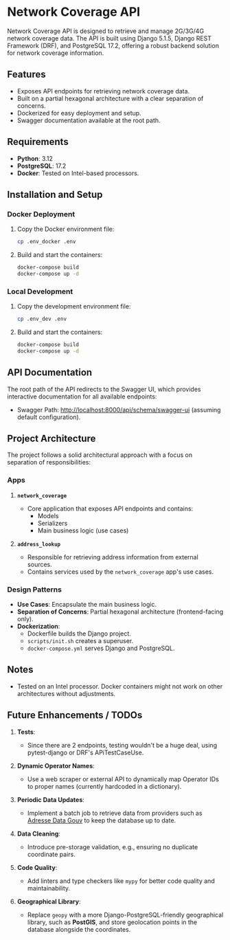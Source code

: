 # Network Coverage API

Network Coverage API is designed to retrieve and manage 2G/3G/4G network coverage data. The API is built using Django 5.1.5, Django REST Framework (DRF), and PostgreSQL 17.2, offering a robust backend solution for network coverage information.

## Features
- Exposes API endpoints for retrieving network coverage data.
- Built on a partial hexagonal architecture with a clear separation of concerns.
- Dockerized for easy deployment and setup.
- Swagger documentation available at the root path.

## Requirements
- **Python**: 3.12
- **PostgreSQL**: 17.2
- **Docker**: Tested on Intel-based processors.

## Installation and Setup
### Docker Deployment
1. Copy the Docker environment file:
   ```sh
   cp .env_docker .env
   ```
2. Build and start the containers:
   ```sh
   docker-compose build
   docker-compose up -d
   ```

### Local Development
1. Copy the development environment file:
   ```sh
   cp .env_dev .env
   ```
2. Build and start the containers:
   ```sh
   docker-compose build
   docker-compose up -d
   ```

## API Documentation
The root path of the API redirects to the Swagger UI, which provides interactive documentation for all available endpoints:
- Swagger Path: [http://localhost:8000/api/schema/swagger-ui](http://localhost:8000/api/schema/swagger-ui) (assuming default configuration).

## Project Architecture
The project follows a solid architectural approach with a focus on separation of responsibilities:

### Apps
1. **`network_coverage`**
    - Core application that exposes API endpoints and contains:
        - Models
        - Serializers
        - Main business logic (use cases)

2. **`address_lookup`**
    - Responsible for retrieving address information from external sources.
    - Contains services used by the `network_coverage` app's use cases.

### Design Patterns
- **Use Cases**: Encapsulate the main business logic.
- **Separation of Concerns**: Partial hexagonal architecture (frontend-facing only).
- **Dockerization**:
    - Dockerfile builds the Django project.
    - `scripts/init.sh` creates a superuser.
    - `docker-compose.yml` serves Django and PostgreSQL.

## Notes
- Tested on an Intel processor. Docker containers might not work on other architectures without adjustments.

## Future Enhancements / TODOs
1. **Tests**:
   - Since there are 2 endpoints, testing wouldn't be a huge deal, using pytest-django or DRF's APiTestCaseUse.

2. **Dynamic Operator Names**:
   - Use a web scraper or external API to dynamically map Operator IDs to proper names (currently hardcoded in a dictionary).

3. **Periodic Data Updates**:
    - Implement a batch job to retrieve data from providers such as [Adresse Data Gouv](https://adresse.data.gouv.fr/outils) to keep the database up to date.

4. **Data Cleaning**:
    - Introduce pre-storage validation, e.g., ensuring no duplicate coordinate pairs.

5. **Code Quality**:
    - Add linters and type checkers like `mypy` for better code quality and maintainability.

6. **Geographical Library**:
    - Replace `geopy` with a more Django-PostgreSQL-friendly geographical library, such as **PostGIS**, and store geolocation points in the database alongside the coordinates.

